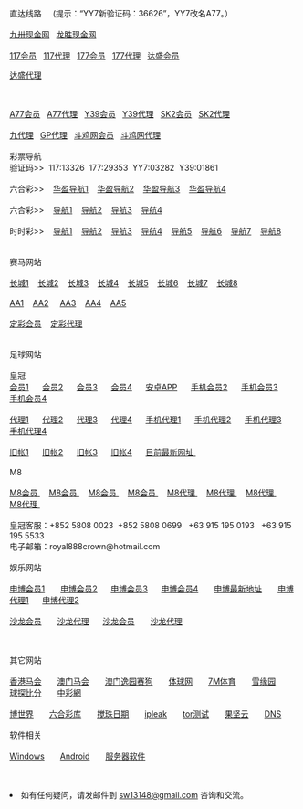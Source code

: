 <p>直达线路&nbsp;&nbsp;&nbsp;&nbsp;&nbsp;(提示：“YY7新验证码：36626”，YY7改名A77。）<br>
<br>
<a href="http://dd52132.td111.net" target="_blank">九卅现金网</a>&nbsp;&nbsp;
<a href="http://ga3993.com" target="_blank">龙胜现金网</a>&nbsp;&nbsp;
<br>
<br>
<a href="http://52.74.213.211:7211/jini32993f/user/login.html" target="_blank">117会员</a>&nbsp;&nbsp;
<a href="http://52.74.213.211:7211/jini32993a/account/login.html" target="_blank">117代理</a>&nbsp;&nbsp;
<a href="http://52.69.233.115:7219/msrtp53818f/user/login.html" target="_blank">177会员</a>&nbsp;&nbsp;
<a href="http://52.69.233.115:7219/msrtp53818a/account/login.html" target="_blank">177代理</a>&nbsp;&nbsp;
<a href="http://w2.l3v7.com/" target="_blank">达盛会员</a>&nbsp;&nbsp;

<a href="http://g2.l3v7.com/" target="_blank">达盛代理</a>&nbsp;&nbsp;

<br>
<br>
<a href="http://52.68.32.109:8210/ssghy45621552f/user/login.html.auth" target="_blank">A77会员</a>&nbsp;&nbsp;
<a href="http://52.68.32.109:8210/ssghy45621552a/account/login.html.auth" target="_blank">A77代理</a>&nbsp;&nbsp;
<a href="http://52.68.32.109:8208/ssxfr498121f/user/login.html.auth" target="_blank">Y39会员</a>&nbsp;&nbsp;
<a href="http://52.68.32.109:8208/ssxfr498121a/account/login.html.auth" target="_blank">Y39代理</a>&nbsp;&nbsp;
<a href="http://hp688.net/" target="_blank">SK2会员</a>&nbsp;&nbsp;
<a href="https://ag.in566.net/888.php" target="_blank">SK2代理</a>&nbsp;&nbsp;<br>
<br>
<a href="http://ag.td111.net" target="_blank">九代理</a>&nbsp;&nbsp;
<a href="https://ag.gp88bb.com" target="_blank">GP代理</a>&nbsp;&nbsp;
<a href="http://www2.s1288.net/Landing.aspx?" target="_blank">斗鸡网会员</a>&nbsp;&nbsp;
<a href="https://ag1.s1288.net/login.aspx" target="_blank">斗鸡网代理</a>&nbsp;&nbsp;

<br>
<br>
彩票导航 <br>验证码>>&nbsp;&nbsp;117:13326&nbsp;&nbsp;177:29353&nbsp;&nbsp;YY7:03282&nbsp;&nbsp;Y39:01861<br>
<br>
六合彩>>&nbsp;&nbsp;&nbsp;
<a href="http://yk8.1114458.com/?siteid=2" target="_blank">华盈导航1</a>&nbsp;&nbsp;&nbsp;
<a href="http://yk8.17vvs.com/" target="_blank">华盈导航2</a>&nbsp;&nbsp;&nbsp;
<a href="http://yk8.18vvs.com/" target="_blank">华盈导航3</a>&nbsp;&nbsp;&nbsp;
<a href="http://yk8.1114468.com/?siteid=2" target="_blank">华盈导航4</a>&nbsp;&nbsp;&nbsp;<br>
<br>
六合彩>>&nbsp;&nbsp;&nbsp;
<a href="http://0663.us" target="_blank">导航1</a>&nbsp;&nbsp;&nbsp;
<a href="http://52.192.200.16" target="_blank">导航2</a>&nbsp;&nbsp;&nbsp;
<a href="http://a2.yes168.org" target="_blank">导航3</a>&nbsp;&nbsp;&nbsp;
<a href="http://a3.yes168.org" target="_blank">导航4</a>&nbsp;&nbsp;&nbsp;<br>
<br>
时时彩>>&nbsp;&nbsp;&nbsp;
<a href="http://0663.us" target="_blank">导航1</a>&nbsp;&nbsp;&nbsp;
<a href="http://52.79.54.173/" target="_blank">导航2</a>&nbsp;&nbsp;&nbsp;
<a href="http://sf3.16888xyz.link" target="_blank">导航3</a>&nbsp;&nbsp;&nbsp;
<a href="http://sf5.16888xyz.link" target="_blank">导航4</a>&nbsp;&nbsp;&nbsp;
<a href="http://52.69.162.4" target="_blank">导航5</a>&nbsp;&nbsp;&nbsp;
<a href="http://52.77.18.191" target="_blank">导航6</a>&nbsp;&nbsp;&nbsp;
<a href="http://a2.ya888.org" target="_blank">导航7</a>&nbsp;&nbsp;&nbsp;
<a href="http://a3.ya888.org" target="_blank">导航8</a>&nbsp;&nbsp;&nbsp;<br>
<br>
<br>
赛马网站<br>
<br>
<a href="http://ctb988.net" target="_blank">长城1</a>&nbsp;&nbsp;&nbsp;
<a href="http://ctb988.com" target="_blank">长城2</a>&nbsp;&nbsp;&nbsp;
<a href="http://cn.lk988.net" target="_blank">长城3</a>&nbsp;&nbsp;&nbsp;
<a href="http://cn.ctb988.net" target="_blank">长城4</a>&nbsp;&nbsp;&nbsp;
<a href="http://cn.ctb988.com" target="_blank">长城5</a>&nbsp;&nbsp;&nbsp;
<a href="http://www.ctb988.com/login.jsp?e78d3760-4265-4ce0-bfa8-76a1e44a3537" target="_blank">长城6</a>&nbsp;&nbsp;&nbsp;
<a href="http://www.ctb988.net/login.jsp?a5e7bfbf-df83-4b9e-9e0f-982bb2cfac3f" target="_blank">长城7</a>&nbsp;&nbsp;&nbsp;
<a href="http://lkb988.com" target="_blank">长城8</a>&nbsp;&nbsp;&nbsp;<br>
<br>
<a href="http://cc59.net" target="_blank">AA1</a>&nbsp;&nbsp;&nbsp; 
<a href="http://aa138.net" target="_blank">AA2</a> &nbsp;&nbsp;&nbsp;
<a href="http://jj08.net" target="_blank">AA3</a>&nbsp;&nbsp;&nbsp;
<a href="http://ff95.net" target="_blank">AA4</a>&nbsp;&nbsp;&nbsp;
<a href="http://www.racing.aastar.net" target="_blank">AA5</a>&nbsp;&nbsp;&nbsp;<br>
<br>
<a href="http://www.a3odds.net" target="_blank">定彩会员</a>&nbsp;&nbsp;&nbsp;
<a href="http://ag.a3odds.net" target="_blank">定彩代理</a>&nbsp;&nbsp;&nbsp;<br>
<br>
<br>
足球网站<br>
<br>
皇冠<br>
<a href="http://hga020.com/" target="_blank">会员1</a>&nbsp; &nbsp; &nbsp; 
<a href="http://180.94.224.40/" target="_blank">会员2</a>&nbsp; &nbsp; &nbsp; 
<a href="http://112.78.26.130/" target="_blank">会员3</a>&nbsp; &nbsp; &nbsp; 
<a href="http://112.78.26.130" target="_blank">会员4</a>&nbsp; &nbsp; &nbsp;
<a href="https://www.jianguoyun.com/p/DQ7yyCMQvfjyBRin_hU" target="_blank">安卓APP</a>&nbsp; &nbsp; &nbsp; 
<a href="http://m.hga018.com" target="_blank">手机会员2</a>&nbsp; &nbsp; &nbsp;
<a href="http://203.160.140.17/" target="_blank">手机会员3</a>&nbsp; &nbsp; &nbsp;
<a href="http://180.94.224.117" target="_blank">手机会员4</a>&nbsp;&nbsp;&nbsp;<br>
<br>
<a href="https://ag1.hga008.com" target="_blank">代理1</a>&nbsp; &nbsp; &nbsp;
<a href="https://ag1.hga018.com" target="_blank">代理2</a>&nbsp; &nbsp; &nbsp;
<a href="https://112.78.105.24" target="_blank">代理3</a>&nbsp; &nbsp; &nbsp;
<a href="https://123.255.226.104" target="_blank">代理4</a>&nbsp; &nbsp; &nbsp;
<a href="https://am.hga008.com" target="_blank">手机代理1</a>&nbsp; &nbsp; &nbsp;
<a href="https://am.hga018.com" target="_blank">手机代理2</a>&nbsp; &nbsp; &nbsp;
<a href="https://123.255.226.105" target="_blank">手机代理3</a>&nbsp; &nbsp; &nbsp;
<a href="https://112.78.105.36" target="_blank">手机代理4</a>&nbsp;&nbsp;&nbsp;<br>
<br>
<a href="https://old.hga008.com" target="_blank">旧帐1</a>&nbsp; &nbsp; &nbsp;
<a href="https://old.hga018.com" target="_blank">旧帐2</a>&nbsp; &nbsp; &nbsp;
<a href="https://old.hg0088.com" target="_blank">旧帐3</a>&nbsp; &nbsp; &nbsp;
<a href="https://old.hg0188.com" target="_blank">旧帐4</a>&nbsp; &nbsp; &nbsp;
<a href="http://www.433.com/lastnewurl/index" target="_blank">目前最新网址 </a>&nbsp;&nbsp;&nbsp;<br>
<br>
M8<br>
<br>
<a href="http://www.m8online.net/Default6.aspx?r=" target="_blank">M8会员 </a>&nbsp;&nbsp;&nbsp;
<a href="http://www.m8bet.net" target="_blank">M8会员 </a>&nbsp;&nbsp;&nbsp;
<a href="http://www.m8clicks.com" target="_blank">M8会员 </a>&nbsp;&nbsp;&nbsp;
<a href="http:// www.m8m8bet.com" target="_blank">M8会员 </a>&nbsp;&nbsp;&nbsp;
<a href="http://www.mywinday.com/Default.aspx?lang=ZH-CN" target="_blank">M8代理 </a>&nbsp;&nbsp;&nbsp;
<a href="http://ag.mywinday.com/Default.aspx?lang=ZH-CN" target="_blank">M8代理 </a>&nbsp;&nbsp;&nbsp;
<a href="http://ag.m8clicks.com/Default.aspx?lang=ZH-CN" target="_blank">M8代理 </a>&nbsp;&nbsp;&nbsp;
<a href="http://m8agent.com/Default.aspx?lang=ZH-CN" target="_blank">M8代理 </a>&nbsp;&nbsp;&nbsp;
<br>
<br>
皇冠客服：+852  5808  0023&nbsp;&nbsp;+852  5808  0699
&nbsp;&nbsp;+63 915 195 0193&nbsp;&nbsp;&nbsp;+63 915 195 5533<br>
电子邮箱：royal888crown@hotmail.com
<br>
<br>
娱乐网站<br>
<br>
<a href="http://11msc.com" target="_blank">申博会员1</a> &nbsp; &nbsp; &nbsp;
<a href="http://www.22msc.com" target="_blank">申博会员2</a>&nbsp; &nbsp; &nbsp;
<a href="http://33msc.com" target="_blank">申博会员3</a>&nbsp; &nbsp; &nbsp;
<a href="http://22psb.com/" target="_blank">申博会员4</a> &nbsp; &nbsp; &nbsp;
<a href="http://222scweb.com" target="_blank">申博最新地址</a> &nbsp; &nbsp; &nbsp;
<a href="http://11msc.net" target="_blank">申博代理1</a>&nbsp; &nbsp; &nbsp;
<a href="http://www.83sbet.net" target="_blank">申博代理2</a>&nbsp; &nbsp; &nbsp;<br>
<br>
<a href="http://salon36.com" target="_blank">沙龙会员</a> &nbsp; &nbsp; &nbsp;
<a href="http://salon36.net" target="_blank">沙龙代理</a>&nbsp; &nbsp; &nbsp;
<a href="http://sa36.com" target="_blank">沙龙会员</a> &nbsp; &nbsp; &nbsp;
<a href="http://sa36.net" target="_blank">沙龙代理</a>&nbsp; &nbsp; &nbsp;<br>


　</p>
其它网站<br>
<br>
<a href="http://www.hkjc.com/home/chinese/index.asp" target="_blank">香港马会</a> &nbsp; &nbsp; &nbsp;
<a href="http://www.mjc.mo/race/info/index.php" target="_blank">澳门马会</a> &nbsp; &nbsp; &nbsp;
<a target="_blank" href="http://www.macauyydog.com/">澳门逸园赛狗</a> &nbsp; &nbsp; &nbsp;
<a target="_blank" href="http://live5.spbo1.com/">体球网</a> &nbsp; &nbsp; &nbsp;
<a target="_blank" href="http://www.7m.cn/">7M体育</a> &nbsp; &nbsp; &nbsp;
<a target="_blank" href="http://www.gooooal.com/">雪缘园</a> &nbsp; &nbsp; &nbsp;
<a target="_blank" href="http://live.bet007.com/">球探比分</a> &nbsp; &nbsp; &nbsp;
<a target="_blank" href="http://www.zhcw.com/">中彩網</a> &nbsp; &nbsp; &nbsp;<br>
<br>
<a target="_blank" href="http://www.1396mm.com/">博世界</a> &nbsp; &nbsp; &nbsp;
<a target="_blank" href="http://www.6hck.com/">六合彩库</a> &nbsp; &nbsp; &nbsp;
<a target="_blank" href="http://bet.hkjc.com/marksix/default.aspx">搅珠日期</a> &nbsp; &nbsp; &nbsp;
<a target="_blank" href="https://ipleak.net">ipleak</a> &nbsp; &nbsp; &nbsp;
<a target="_blank" href="https://check.torproject.org/?lang=zh_CN">tor测试</a> &nbsp; &nbsp; &nbsp;
<a target="_blank" href="https://www.jianguoyun.com/">果坚云</a> &nbsp; &nbsp; &nbsp;
<a target="_blank" href="http://203.160.140.94/tpl/ag/zh-cn/index.html">DNS</a> &nbsp; &nbsp; &nbsp;<br>
<br>
软件相关<br>
<br>
<a href="https://www.jianguoyun.com/p/DUd62aoQvfjyBRjvzhU" target="_blank">Windows</a> &nbsp; &nbsp; &nbsp;
<a href="http://jianguoyun.com/p/DR0Kf_AQvfjyBRj36xA" target="_blank">Android</a> &nbsp; &nbsp; &nbsp;
<a href="http://s.jb51.net/?soft" target="_blank">服务器软件</a> &nbsp; &nbsp; &nbsp;

<br>
<br>

<li>如有任何疑问，请发邮件到 <a href="mailto:sw13148@gmail.com">sw13148@gmail.com</a> 咨询和交流。</li>
</ul>
</body>

</html>
